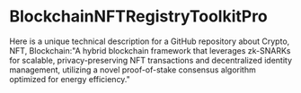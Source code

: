 # BlockchainNFTRegistryToolkitPro
Here is a unique technical description for a GitHub repository about Crypto, NFT, Blockchain:"A hybrid blockchain framework that leverages zk-SNARKs for scalable, privacy-preserving NFT transactions and decentralized identity management, utilizing a novel proof-of-stake consensus algorithm optimized for energy efficiency."

